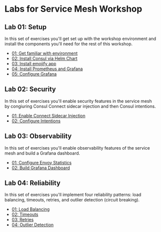 # Labs for Service Mesh Workshop

## Lab 01: Setup

In this set of exercises you'll get set up with the workshop environment and install the components you'll need for the rest of this workshop.

* [01: Get familiar with environment](lab-01/01-get-familiar-with-environment/index.md)
* [02: Install Consul via Helm Chart](lab-01/02-install-consul/index.md)
* [03: Install emojify app](lab-01/03-install-emojify-app/index.md)
* [04: Install Prometheus and Grafana](lab-01/04-install-prometheus-and-grafana/index.md)
* [05: Configure Grafana](lab-01/05-configure-grafana/index.md)

## Lab 02: Security

In this set of exercises you'll enable security features in the service mesh by congiuring Consul Connect sidecar injection and then Consul intentions.

* [01: Enable Connect Sidecar Injection](lab-02/01-enable-connect-inject/index.md)
* [02: Configure Intentions](lab-02/02-configure-intentions/index.md)

## Lab 03: Observability

In this set of exercises you'll enable observability features of the service mesh and build a Grafana dashboard.

* [01: Configure Envoy Statistics](lab-03/01-configure-envoy-statistics/index.md)
* [02: Build Grafana Dashboard](lab-03/02-build-grafana-dashboard/index.md)

## Lab 04: Reliability

In this set of exercises you'll implement four reliability patterns: load balancing, timeouts, retries, and outlier detection (circuit breaking).

* [01: Load Balancing](lab-04/01-load-balancing/index.md)
* [02: Timeouts](lab-04/02-timeouts/index.md)
* [03: Retries](lab-04/03-retries/index.md)
* [04: Outlier Detection](lab-04/04-outlier-detection/index.md)

